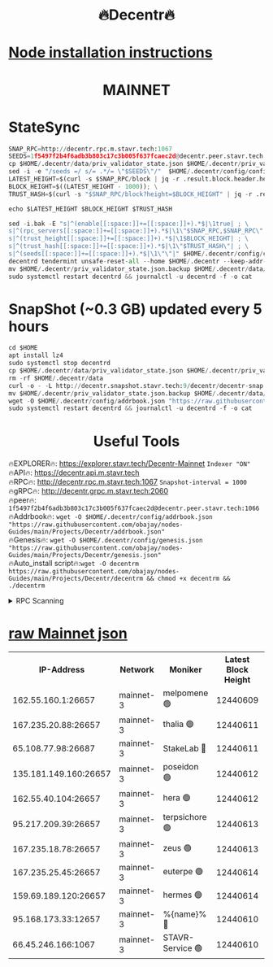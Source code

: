 <h1 align="center"> 🔥Decentr🔥</h1>

[Node installation instructions](https://github.com/obajay/nodes-Guides/tree/main/Projects/Decentr)
=
<h1 align="center"> MAINNET</h1>

# StateSync
```python
SNAP_RPC=http://decentr.rpc.m.stavr.tech:1067
SEEDS=1f5497f2b4f6adb3b803c17c3b005f637fcaec2d@decentr.peer.stavr.tech:1066
cp $HOME/.decentr/data/priv_validator_state.json $HOME/.decentr/priv_validator_state.json.backup
sed -i -e "/seeds =/ s/= .*/= \"$SEEDS\"/"  $HOME/.decentr/config/config.toml
LATEST_HEIGHT=$(curl -s $SNAP_RPC/block | jq -r .result.block.header.height); \
BLOCK_HEIGHT=$((LATEST_HEIGHT - 1000)); \
TRUST_HASH=$(curl -s "$SNAP_RPC/block?height=$BLOCK_HEIGHT" | jq -r .result.block_id.hash)

echo $LATEST_HEIGHT $BLOCK_HEIGHT $TRUST_HASH

sed -i.bak -E "s|^(enable[[:space:]]+=[[:space:]]+).*$|\1true| ; \
s|^(rpc_servers[[:space:]]+=[[:space:]]+).*$|\1\"$SNAP_RPC,$SNAP_RPC\"| ; \
s|^(trust_height[[:space:]]+=[[:space:]]+).*$|\1$BLOCK_HEIGHT| ; \
s|^(trust_hash[[:space:]]+=[[:space:]]+).*$|\1\"$TRUST_HASH\"| ; \
s|^(seeds[[:space:]]+=[[:space:]]+).*$|\1\"\"|" $HOME/.decentr/config/config.toml
decentrd tendermint unsafe-reset-all --home $HOME/.decentr --keep-addr-book
mv $HOME/.decentr/priv_validator_state.json.backup $HOME/.decentr/data/priv_validator_state.json
sudo systemctl restart decentrd && journalctl -u decentrd -f -o cat
```
# SnapShot (~0.3 GB) updated every 5 hours
```python
cd $HOME
apt install lz4
sudo systemctl stop decentrd
cp $HOME/.decentr/data/priv_validator_state.json $HOME/.decentr/priv_validator_state.json.backup
rm -rf $HOME/.decentr/data
curl -o - -L http://decentr.snapshot.stavr.tech:9/decentr/decentr-snap.tar.lz4 | lz4 -c -d - | tar -x -C $HOME/.decentr --strip-components 2
mv $HOME/.decentr/priv_validator_state.json.backup $HOME/.decentr/data/priv_validator_state.json
wget -O $HOME/.decentr/config/addrbook.json "https://raw.githubusercontent.com/obajay/nodes-Guides/main/Projects/Decentr/addrbook.json"
sudo systemctl restart decentrd && journalctl -u decentrd -f -o cat
```

 <h1 align="center"> Useful Tools</h1>

🔥EXPLORER🔥:     https://explorer.stavr.tech/Decentr-Mainnet        `Indexer "ON"` \
🔥API🔥:          https://decentr.api.m.stavr.tech \
🔥RPC🔥:          http://decentr.rpc.m.stavr.tech:1067              `Snapshot-interval = 1000` \
🔥gRPC🔥:         http://decentr.grpc.m.stavr.tech:2060 \
🔥peer🔥:         `1f5497f2b4f6adb3b803c17c3b005f637fcaec2d@decentr.peer.stavr.tech:1066` \
🔥Addrbook🔥:  `wget -O $HOME/.decentr/config/addrbook.json "https://raw.githubusercontent.com/obajay/nodes-Guides/main/Projects/Decentr/addrbook.json"` \
🔥Genesis🔥:  `wget -O $HOME/.decentr/config/genesis.json "https://raw.githubusercontent.com/obajay/nodes-Guides/main/Projects/Decentr/genesis.json"` \
🔥Auto_install script🔥:`wget -O decentrm https://raw.githubusercontent.com/obajay/nodes-Guides/main/Projects/Decentr/decentrm && chmod +x decentrm && ./decentrm`

<details>
<summary>RPC Scanning</summary>

<h2 align="center"> We scan nodes in real time every 4 hours. And we provide the final result of RPC endpoints.
We cannot influence the operation of these nodes in any way. </h2>


```python
If Voting Power is higher than 0 --> then the Node is a validator of the network and may be subject to attack and be a potential threat to the chain.
```
```python
We marked such validators with a red symbol
```

</details>

[raw Mainnet json](https://rpc-check.decentrm.stavr.tech/decentrm/rpc-decentrm-result.json)
=



<table><tr><th>IP-Address</th><th>Network</th><th>Moniker</th><th>Latest Block Height</th><th>Earliest Block Height</th><th>Catching Up</th><th>Tx Index</th><th>Voting Power</th><th>Scan Time</th></tr><tr><td>162.55.160.1:26657</td><td>mainnet-3</td><td>melpomene 🟢</td><td>12440609</td><td>1688950</td><td>False</td><td>on</td><td>0</td><td>2024-01-15T15:41:32.632503583UTC</td></tr><tr><td>167.235.20.88:26657</td><td>mainnet-3</td><td>thalia 🟢</td><td>12440611</td><td>1688950</td><td>False</td><td>on</td><td>0</td><td>2024-01-15T15:41:42.381140448UTC</td></tr><tr><td>65.108.77.98:26687</td><td>mainnet-3</td><td>StakeLab 🔴</td><td>12440611</td><td>1688950</td><td>False</td><td>on</td><td>5366589</td><td>2024-01-15T15:41:42.820613566UTC</td></tr><tr><td>135.181.149.160:26657</td><td>mainnet-3</td><td>poseidon 🟢</td><td>12440612</td><td>1688950</td><td>False</td><td>on</td><td>0</td><td>2024-01-15T15:41:47.644919413UTC</td></tr><tr><td>162.55.40.104:26657</td><td>mainnet-3</td><td>hera 🟢</td><td>12440612</td><td>1688950</td><td>False</td><td>on</td><td>0</td><td>2024-01-15T15:41:50.003991805UTC</td></tr><tr><td>95.217.209.39:26657</td><td>mainnet-3</td><td>terpsichore 🟢</td><td>12440613</td><td>1688950</td><td>False</td><td>on</td><td>0</td><td>2024-01-15T15:41:52.426356687UTC</td></tr><tr><td>167.235.18.78:26657</td><td>mainnet-3</td><td>zeus 🟢</td><td>12440613</td><td>1688950</td><td>False</td><td>on</td><td>0</td><td>2024-01-15T15:41:56.736325183UTC</td></tr><tr><td>167.235.25.45:26657</td><td>mainnet-3</td><td>euterpe 🟢</td><td>12440614</td><td>1688950</td><td>False</td><td>on</td><td>0</td><td>2024-01-15T15:41:59.084746290UTC</td></tr><tr><td>159.69.189.120:26657</td><td>mainnet-3</td><td>hermes 🟢</td><td>12440614</td><td>1688950</td><td>False</td><td>on</td><td>0</td><td>2024-01-15T15:41:59.373583619UTC</td></tr><tr><td>95.168.173.33:12657</td><td>mainnet-3</td><td>%{name}% 🔴</td><td>12440610</td><td>8964001</td><td>False</td><td>on</td><td>4174445</td><td>2024-01-15T15:41:35.985476388UTC</td></tr><tr><td>66.45.246.166:1067</td><td>mainnet-3</td><td>STAVR-Service 🟢</td><td>12440610</td><td>12437001</td><td>False</td><td>on</td><td>0</td><td>2024-01-15T15:41:35.375988577UTC</td></tr></table>